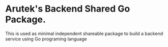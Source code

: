 # Arutek's Backend Shared Go Package.

This is used as minimal independent shareable package to build a backend service using Go programing language 